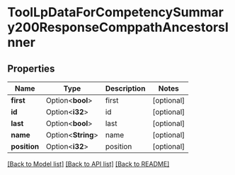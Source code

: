 # ToolLpDataForCompetencySummary200ResponseComppathAncestorsInner

## Properties

Name | Type | Description | Notes
------------ | ------------- | ------------- | -------------
**first** | Option<**bool**> | first | [optional]
**id** | Option<**i32**> | id | [optional]
**last** | Option<**bool**> | last | [optional]
**name** | Option<**String**> | name | [optional]
**position** | Option<**i32**> | position | [optional]

[[Back to Model list]](../README.md#documentation-for-models) [[Back to API list]](../README.md#documentation-for-api-endpoints) [[Back to README]](../README.md)


